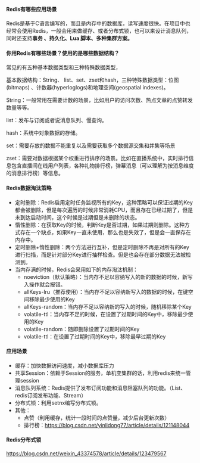 #### Redis有哪些应用场景

Redis是基于C语言编写的，而且是内存中的数据库，读写速度很快。在项目中也经常会使用Redis，一般会用来做缓存、或者分布式锁，也可以来设计消息队列，同时还支持**事务 、持久化、Lua 脚本、多种集群方案。**

#### 你用Redis有哪些场景？使用的是哪些数据结构？

常见的有五种基本数据类型和三种特殊数据类型，

基本数据结构：String、 list、set、zset和hash，三种特殊数据类型：位图(bitmaps) 、计数器(hyperloglogs)和地理空间(geospatial indexes)。

String：一般常用在需要计数的场景，比如用户的访问次数、热点文章的点赞转发数量等等。

list：发布与订阅或者说消息队列、慢查询。

hash：系统中对象数据的存储。

set：需要存放的数据不能重复以及需要获取多个数据源交集和并集等场景

zset：需要对数据根据某个权重进行排序的场景。比如在直播系统中，实时排行信息包含直播间在线用户列表，各种礼物排行榜，弹幕消息（可以理解为按消息维度的消息排行榜）等信息。



#### Redis数据淘汰策略

- 定时删除：Redis启用定时任务监视所有的Key，这种策略可以保证过期的Key都会被删除，但是每次遍历的时候非常消耗CPU，而且存在已经过期了，但是未到达启动时间，这个时候是过期但是未删除的状态。
- 惰性删除：在获取Key的时候，判断Key是否过期，如果过期则删除。这种方式存在一个缺点，如果Key一直未使用，那么也是失效了，但是会一直保存在内存中。
- 定时删除+惰性删除：两个方法进行互补，但是定时删除不再是对所有的Key进行扫描，而是针对部分Key进行抽样检查。但是也会存在部分数据无法被检测到。
- 当内存满的时候，Redis会采用如下的内存淘汰机制：
  - noeviction（默认策略）：当内存不足以容纳写入的新的数据的时候，新写入操作就会报错。
  - allKeys-lru（推荐使用）：当内存不足以容纳新写入的数据的时候，在键空间移除最少使用的Key
  - allKeys-random：当内存不足以容纳新的写入的时候，随机移除某个Key
  - volatile-ttl：当内存不足的时候，在设置了过期时间的Key中，移除最少使用的Key
  - volatile-random：随即删除设置了过期时间的Key
  - volatile-ttl：在设置了过期时间的Key中，移除最早过期的Key

#### 应用场景

- 缓存：加快数据访问速度，减小数据库压力
- 共享Session：依赖于Session的服务，单机变集群的话，利用redis来统一管理session
- 消息队列系统：Redis提供了发布订阅功能和消息阻塞队列的功能。（List、redis订阅发布功能、Stream）
- 分布式锁：利用setnx编写分布式锁。
- 其他：
  - 点赞（利用缓存，统计一段时间的点赞量，减少后台更新次数）
  - 排行榜：https://blog.csdn.net/yinlidong77/article/details/121148044

#### Redis分布式锁

https://blog.csdn.net/weixin_43374578/article/details/123479567